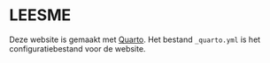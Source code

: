 # LEESME

Deze website is gemaakt met [Quarto](<https://quarto.org/>). Het bestand `_quarto.yml` is het configuratiebestand voor de website.
